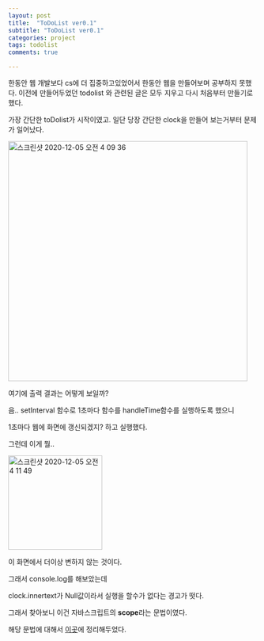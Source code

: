 ```yaml
---
layout: post
title:  "ToDoList ver0.1"
subtitle: "ToDoList ver0.1"
categories: project
tags: todolist
comments: true

---
```


한동안 웹 개발보다 cs에 더 집중하고있었어서 한동안 웹을 만들어보며 공부하지 못했다.
이전에 만들어두었던 todolist 와 관련된 글은 모두 지우고 다시 처음부터 만들기로 했다.

가장 간단한 toDolist가 시작이였고. 일단 당장 간단한 clock을 만들어 보는거부터 문제가 일어났다.

<img width="484" alt="스크린샷 2020-12-05 오전 4 09 36" src="https://user-images.githubusercontent.com/56789064/101204520-b2179a00-36af-11eb-9d02-1f07af1ec49c.png">

여기에 출력 결과는 어떻게 보일까?

음.. setInterval 함수로 1초마다 함수를 handleTime함수를 실행하도록 했으니

1초마다 웹에 화면에 갱신되겠지? 하고 실행했다.

그런데 이게 뭘..


<img width="190" alt="스크린샷 2020-12-05 오전 4 11 49" src="https://user-images.githubusercontent.com/56789064/101204720-01f66100-36b0-11eb-8572-336d8470c60c.png">

이 화면에서 더이상 변하지 않는 것이다.

그래서 console.log를 해보았는데 

clock.innertext가 Null값이라서 실행을 할수가 없다는 경고가 떳다.

그래서 찾아보니 이건 자바스크립트의 **scope**라는 문법이였다.

해당 문법에 대해서 [이곳](https://erurang.github.io/web/2020/12/05/js-scope/)에 정리해두었다.


